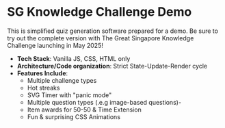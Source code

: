 # SG Knowledge Challenge Demo

This is simplified quiz generation software prepared for a demo. Be sure to try out the complete version with The Great Singapore Knowledge Challenge launching in May 2025!

- **Tech Stack**: Vanilla JS, CSS, HTML only
- **Architecture/Code organization**: Strict State-Update-Render cycle
- **Features Include**:
  - Multiple challenge types
  - Hot streaks
  - SVG Timer with "panic mode"
  - Multiple question types (.e.g image-based questions)- 
  - Item awards for 50-50 & Time Extension
  - Fun & surprising CSS Animations
